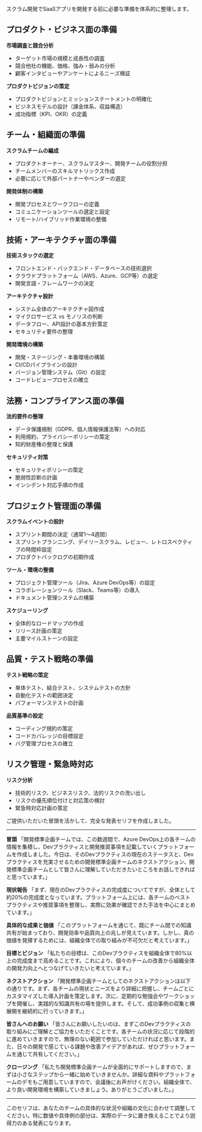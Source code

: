 スクラム開発でSaaSアプリを開発する前に必要な準備を体系的に整理します。

## プロダクト・ビジネス面の準備

**市場調査と競合分析**
- ターゲット市場の規模と成長性の調査
- 競合他社の機能、価格、強み・弱みの分析
- 顧客インタビューやアンケートによるニーズ検証

**プロダクトビジョンの策定**
- プロダクトビジョンとミッションステートメントの明確化
- ビジネスモデルの設計（課金体系、収益構造）
- 成功指標（KPI、OKR）の定義

## チーム・組織面の準備

**スクラムチームの編成**
- プロダクトオーナー、スクラムマスター、開発チームの役割分担
- チームメンバーのスキルマトリックス作成
- 必要に応じて外部パートナーやベンダーの選定

**開発体制の構築**
- 開発プロセスとワークフローの定義
- コミュニケーションツールの選定と設定
- リモート/ハイブリッド作業環境の整備

## 技術・アーキテクチャ面の準備

**技術スタックの選定**
- フロントエンド・バックエンド・データベースの技術選択
- クラウドプラットフォーム（AWS、Azure、GCP等）の選定
- 開発言語・フレームワークの決定

**アーキテクチャ設計**
- システム全体のアーキテクチャ図作成
- マイクロサービス vs モノリスの判断
- データフロー、API設計の基本方針策定
- セキュリティ要件の整理

**開発環境の構築**
- 開発・ステージング・本番環境の構築
- CI/CDパイプラインの設計
- バージョン管理システム（Git）の設定
- コードレビュープロセスの確立

## 法務・コンプライアンス面の準備

**法的要件の整理**
- データ保護規制（GDPR、個人情報保護法等）への対応
- 利用規約、プライバシーポリシーの策定
- 知的財産権の整理と保護

**セキュリティ対策**
- セキュリティポリシーの策定
- 脆弱性診断の計画
- インシデント対応手順の作成

## プロジェクト管理面の準備

**スクラムイベントの設計**
- スプリント期間の決定（通常1〜4週間）
- スプリントプランニング、デイリースクラム、レビュー、レトロスペクティブの時間枠設定
- プロダクトバックログの初期作成

**ツール・環境の整備**
- プロジェクト管理ツール（Jira、Azure DevOps等）の設定
- コラボレーションツール（Slack、Teams等）の導入
- ドキュメント管理システムの構築

**スケジューリング**
- 全体的なロードマップの作成
- リリース計画の策定
- 主要マイルストーンの設定

## 品質・テスト戦略の準備

**テスト戦略の策定**
- 単体テスト、結合テスト、システムテストの方針
- 自動化テストの範囲決定
- パフォーマンステストの計画

**品質基準の設定**
- コーディング規約の策定
- コードカバレッジの目標設定
- バグ管理プロセスの確立

## リスク管理・緊急時対応

**リスク分析**
- 技術的リスク、ビジネスリスク、法的リスクの洗い出し
- リスクの優先順位付けと対応策の検討
- 緊急時対応計画の策定

ご提供いただいた冒頭を活かして、完全な発表セリフを作成しました。

---

**冒頭**
「開発標準企画チームでは、この数週間で、Azure DevOps上の各チームの情報を集積し、Devプラクティスと開発推奨事項を記載していくプラットフォームを作成しました。今日は、そのDevプラクティスの現在のステータスと、Devプラクティスを充実させるための開発標準企画チームのネクストアクション、開発標準企画チームとして皆さんに理解していただきたいところをお話しできればと思っています。」

**現状報告**
「まず、現在のDevプラクティスの完成度についてですが、全体として約20%の完成度となっています。プラットフォーム上には、各チームのベストプラクティスや推奨事項を整理し、実際に効果が確認できた手法を中心にまとめています。」

**具体的な成果と価値**
「このプラットフォームを通じて、既にチーム間での知識共有が始まっており、開発効率や品質向上の兆しが見えています。しかし、真の価値を発揮するためには、組織全体での取り組みが不可欠だと考えています。」

**目標とビジョン**
「私たちの目標は、このDevプラクティスを組織全体で80%以上の完成度まで高めることです。これにより、個々のチームの改善から組織全体の開発力向上へとつなげていきたいと考えています。」

**ネクストアクション**
「開発標準企画チームとしてのネクストアクションは以下の通りです。まず、各チームの現状とニーズをより詳細に把握し、チームごとにカスタマイズした導入計画を策定します。次に、定期的な勉強会やワークショップを開催し、実践的な知識共有の場を提供します。そして、成功事例の収集と横展開を継続的に行っていきます。」

**皆さんへのお願い**
「皆さんにお願いしたいのは、まずこのDevプラクティスの取り組みにご理解とご協力をいただくことです。各チームの状況に応じて段階的に進めていきますので、無理のない範囲で参加していただければと思います。また、日々の開発で感じている課題や改善アイデアがあれば、ぜひプラットフォームを通じて共有してください。」

**クロージング**
「私たち開発標準企画チームが全面的にサポートしますので、まずは小さなステップから一緒に始めていきませんか。詳細な資料やプラットフォームのデモもご用意していますので、会議後にお声がけください。組織全体で、より良い開発環境を構築していきましょう。ありがとうございました。」

---

このセリフは、あなたのチームの具体的な状況や組織の文化に合わせて調整してください。特に数値や具体例の部分は、実際のデータに置き換えることでより説得力のある発表になります。